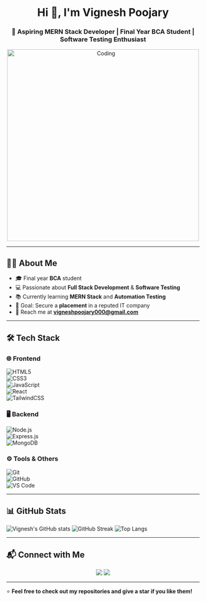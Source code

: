<!-- Profile Header -->
<h1 align="center">Hi 👋, I'm Vignesh Poojary</h1>
<h3 align="center">🚀 Aspiring MERN Stack Developer | Final Year BCA Student | Software Testing Enthusiast</h3>

<!-- Tech GIF -->
<p align="center">
  <img src="https://media.giphy.com/media/qgQUggAC3Pfv687qPC/giphy.gif" alt="Coding" width="500"/>
</p>

---

## 👨‍💻 About Me
- 🎓 Final year **BCA** student  
- 💻 Passionate about **Full Stack Development** & **Software Testing**  
- 📚 Currently learning **MERN Stack** and **Automation Testing**  
- 🎯 Goal: Secure a **placement** in a reputed IT company  
- 📧 Reach me at **vigneshpoojary000@gmail.com**

---

## 🛠 Tech Stack

### 🌐 Frontend  
![HTML5](https://img.shields.io/badge/HTML5-E34F26?style=for-the-badge&logo=html5&logoColor=white)  
![CSS3](https://img.shields.io/badge/CSS3-1572B6?style=for-the-badge&logo=css3&logoColor=white)  
![JavaScript](https://img.shields.io/badge/JavaScript-F7DF1E?style=for-the-badge&logo=javascript&logoColor=black)  
![React](https://img.shields.io/badge/React-20232A?style=for-the-badge&logo=react&logoColor=61DAFB)  
![TailwindCSS](https://img.shields.io/badge/TailwindCSS-38B2AC?style=for-the-badge&logo=tailwind-css&logoColor=white)

### 🖥 Backend  
![Node.js](https://img.shields.io/badge/Node.js-339933?style=for-the-badge&logo=node-dot-js&logoColor=white)  
![Express.js](https://img.shields.io/badge/Express.js-000000?style=for-the-badge&logo=express&logoColor=white)  
![MongoDB](https://img.shields.io/badge/MongoDB-4EA94B?style=for-the-badge&logo=mongodb&logoColor=white)

### ⚙ Tools & Others  
![Git](https://img.shields.io/badge/Git-F05032?style=for-the-badge&logo=git&logoColor=white)  
![GitHub](https://img.shields.io/badge/GitHub-181717?style=for-the-badge&logo=github&logoColor=white)  
![VS Code](https://img.shields.io/badge/VS%20Code-007ACC?style=for-the-badge&logo=visual-studio-code&logoColor=white)

---

## 📊 GitHub Stats
![Vignesh's GitHub stats](https://github-readme-stats.vercel.app/api?username=VigneshPoojary-05&show_icons=true&theme=radical)
![GitHub Streak](https://streak-stats.demolab.com?user=VigneshPoojary-05&theme=radical)
![Top Langs](https://github-readme-stats.vercel.app/api/top-langs/?username=VigneshPoojary-05&layout=compact&theme=radical)

---

## 📬 Connect with Me
<p align="center">
  <a href="mailto:vigneshpoojary000@gmail.com"><img src="https://img.shields.io/badge/Email-D14836?style=for-the-badge&logo=gmail&logoColor=white"/></a>
  <a href="https://www.linkedin.com/in/vigneshpoojary"><img src="https://img.shields.io/badge/LinkedIn-0077B5?style=for-the-badge&logo=linkedin&logoColor=white"/></a>
</p>

---

⭐ **Feel free to check out my repositories and give a star if you like them!**
